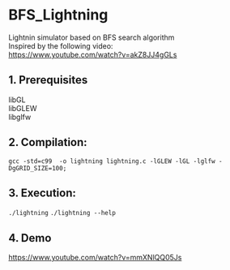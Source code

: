 # BFS_Lightning
Lightnin simulator based on BFS search algorithm   
Inspired by the following video:   
https://www.youtube.com/watch?v=akZ8JJ4gGLs

## 1. Prerequisites
libGL  
libGLEW   
libglfw   

## 2. Compilation:
 `gcc -std=c99  -o lightning lightning.c -lGLEW -lGL -lglfw -DgGRID_SIZE=100;`

## 3. Execution: 
 `./lightning`
 `./lightning --help`

## 4. Demo
https://www.youtube.com/watch?v=mmXNlQQ05Js

